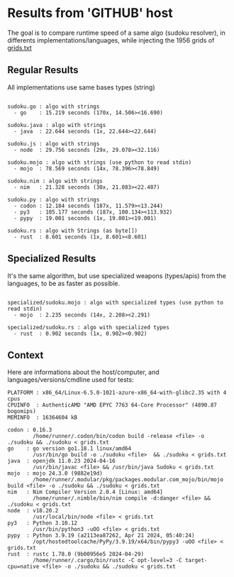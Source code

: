 # Results from 'GITHUB' host

The goal is to compare runtime speed of a same algo (sudoku resolver), in differents implementations/languages, while injecting the 1956 grids of [grids.txt](grids.txt)

## Regular Results

All implementations use same bases types (string)

```

sudoku.go : algo with strings
  - go    : 15.219 seconds (170x, 14.506><16.690)

sudoku.java : algo with strings
  - java  : 22.644 seconds (1x, 22.644><22.644)

sudoku.js : algo with strings
  - node  : 29.756 seconds (29x, 29.078><32.116)

sudoku.mojo : algo with strings (use python to read stdin)
  - mojo  : 78.569 seconds (14x, 78.396><78.849)

sudoku.nim : algo with strings
  - nim   : 21.328 seconds (30x, 21.083><22.407)

sudoku.py : algo with strings
  - codon : 12.184 seconds (187x, 11.579><13.244)
  - py3   : 105.177 seconds (187x, 100.134><113.932)
  - pypy  : 19.001 seconds (1x, 19.001><19.001)

sudoku.rs : algo with Strings (as byte[])
  - rust  : 8.601 seconds (1x, 8.601><8.601)

```

## Specialized Results

It's the same algorithm, but use specialized weapons (types/apis) from the languages, to be as faster as possible.

```

specialized/sudoku.mojo : algo with specialized types (use python to read stdin)
  - mojo  : 2.235 seconds (14x, 2.208><2.291)

specialized/sudoku.rs : algo with specialized types
  - rust  : 0.902 seconds (1x, 0.902><0.902)

```
## Context

Here are informations about the host/computer, and languages/versions/cmdline used for tests:
```
PLATFORM : x86_64/Linux-6.5.0-1021-azure-x86_64-with-glibc2.35 with 4 cpus
CPUINFO  : AuthenticAMD "AMD EPYC 7763 64-Core Processor" (4890.87 bogomips)
MEMINFO  : 16364604 kB

codon : 0.16.3
        /home/runner/.codon/bin/codon build -release <file> -o ./sudoku && ./sudoku < grids.txt
go    : go version go1.18.1 linux/amd64
        /usr/bin/go build -o ./sudoku <file>  && ./sudoku < grids.txt
java  : openjdk 11.0.23 2024-04-16
        /usr/bin/javac <file> && /usr/bin/java Sudoku < grids.txt
mojo  : mojo 24.3.0 (9882e19d)
        /home/runner/.modular/pkg/packages.modular.com_mojo/bin/mojo build <file> -o ./sudoku && ./sudoku < grids.txt
nim   : Nim Compiler Version 2.0.4 [Linux: amd64]
        /home/runner/.nimble/bin/nim compile -d:danger <file> && ./sudoku < grids.txt
node  : v18.20.2
        /usr/local/bin/node <file> < grids.txt
py3   : Python 3.10.12
        /usr/bin/python3 -uOO <file> < grids.txt
pypy  : Python 3.9.19 (a2113ea87262, Apr 21 2024, 05:40:24)
        /opt/hostedtoolcache/PyPy/3.9.19/x64/bin/pypy3 -uOO <file> < grids.txt
rust  : rustc 1.78.0 (9b00956e5 2024-04-29)
        /home/runner/.cargo/bin/rustc -C opt-level=3 -C target-cpu=native <file> -o ./sudoku && ./sudoku < grids.txt

```


